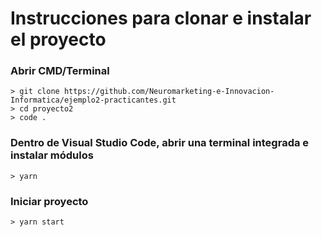 # Instrucciones para clonar e instalar el proyecto

### Abrir CMD/Terminal
```
> git clone https://github.com/Neuromarketing-e-Innovacion-Informatica/ejemplo2-practicantes.git
> cd proyecto2
> code .
```

### Dentro de Visual Studio Code, abrir una terminal integrada e instalar módulos
```
> yarn
```

### Iniciar proyecto
```
> yarn start
```